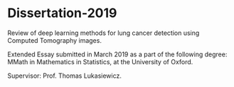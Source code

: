 # Dissertation-2019

Review of deep learning methods for lung cancer detection using Computed Tomography images. 

Extended Essay submitted in March 2019 as a part of the following degree: MMath in Mathematics in Statistics, at the University of Oxford.  

Supervisor: Prof. Thomas Lukasiewicz.

